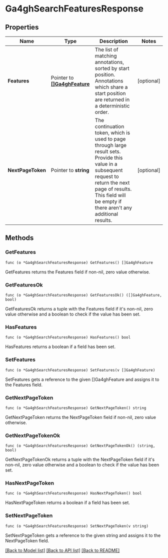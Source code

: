 # Ga4ghSearchFeaturesResponse

## Properties

Name | Type | Description | Notes
------------ | ------------- | ------------- | -------------
**Features** | Pointer to [**[]Ga4ghFeature**](ga4ghFeature.md) | The list of matching annotations, sorted by start position. Annotations which share a start position are returned in a deterministic order. | [optional] 
**NextPageToken** | Pointer to **string** | The continuation token, which is used to page through large result sets. Provide this value in a subsequent request to return the next page of results. This field will be empty if there aren&#39;t any additional results. | [optional] 

## Methods

### GetFeatures

`func (o *Ga4ghSearchFeaturesResponse) GetFeatures() []Ga4ghFeature`

GetFeatures returns the Features field if non-nil, zero value otherwise.

### GetFeaturesOk

`func (o *Ga4ghSearchFeaturesResponse) GetFeaturesOk() ([]Ga4ghFeature, bool)`

GetFeaturesOk returns a tuple with the Features field if it's non-nil, zero value otherwise
and a boolean to check if the value has been set.

### HasFeatures

`func (o *Ga4ghSearchFeaturesResponse) HasFeatures() bool`

HasFeatures returns a boolean if a field has been set.

### SetFeatures

`func (o *Ga4ghSearchFeaturesResponse) SetFeatures(v []Ga4ghFeature)`

SetFeatures gets a reference to the given []Ga4ghFeature and assigns it to the Features field.

### GetNextPageToken

`func (o *Ga4ghSearchFeaturesResponse) GetNextPageToken() string`

GetNextPageToken returns the NextPageToken field if non-nil, zero value otherwise.

### GetNextPageTokenOk

`func (o *Ga4ghSearchFeaturesResponse) GetNextPageTokenOk() (string, bool)`

GetNextPageTokenOk returns a tuple with the NextPageToken field if it's non-nil, zero value otherwise
and a boolean to check if the value has been set.

### HasNextPageToken

`func (o *Ga4ghSearchFeaturesResponse) HasNextPageToken() bool`

HasNextPageToken returns a boolean if a field has been set.

### SetNextPageToken

`func (o *Ga4ghSearchFeaturesResponse) SetNextPageToken(v string)`

SetNextPageToken gets a reference to the given string and assigns it to the NextPageToken field.


[[Back to Model list]](../README.md#documentation-for-models) [[Back to API list]](../README.md#documentation-for-api-endpoints) [[Back to README]](../README.md)


